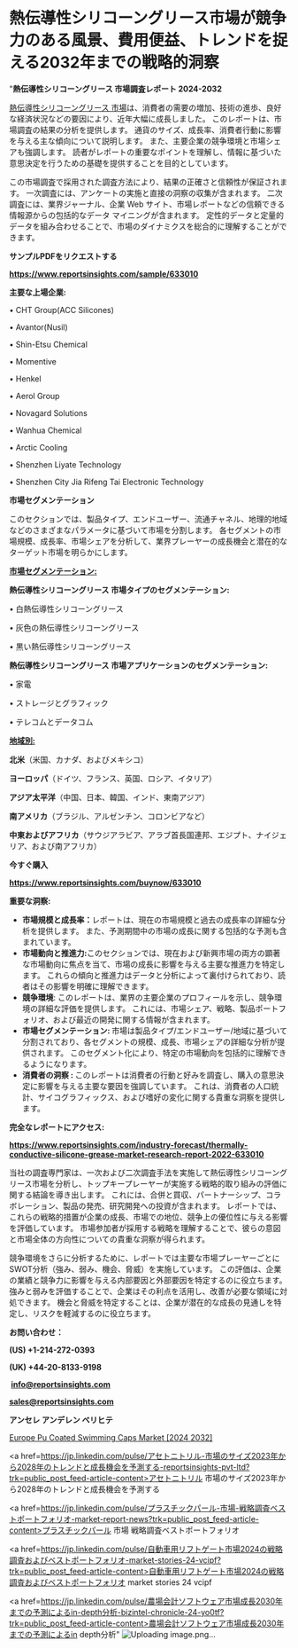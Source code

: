 # 熱伝導性シリコーングリース市場が競争力のある風景、費用便益、トレンドを捉える2032年までの戦略的洞察

"<strong>熱伝導性シリコーングリース 市場調査レポート 2024-2032</strong>

<a href=https://www.reportsinsights.com/sample/633010>熱伝導性シリコーングリース 市場</a>は、消費者の需要の増加、技術の進歩、良好な経済状況などの要因により、近年大幅に成長しました。 このレポートは、市場調査の結果の分析を提供します。 通貨のサイズ、成長率、消費者行動に影響を与える主な傾向について説明します。 また、主要企業の競争環境と市場シェアも強調します。 読者がレポートの重要なポイントを理解し、情報に基づいた意思決定を行うための基礎を提供することを目的としています。

この市場調査で採用された調査方法により、結果の正確さと信頼性が保証されます。 一次調査には、アンケートの実施と直接の洞察の収集が含まれます。 二次調査には、業界ジャーナル、企業 Web サイト、市場レポートなどの信頼できる情報源からの包括的なデータ マイニングが含まれます。 定性的データと定量的データを組み合わせることで、市場のダイナミクスを総合的に理解することができます。

<strong><b>サンプルPDFをリクエストする</b></strong>

<a href=https://www.reportsinsights.com/sample/633010><strong><u>https://www.reportsinsights.com/sample/633010</u></strong></a>

<strong>主要な上場企業:</strong>

• CHT Group(ACC Silicones)

• Avantor(Nusil)

• Shin-Etsu Chemical

• Momentive

• Henkel

• Aerol Group

• Novagard Solutions

• Wanhua Chemical

• Arctic Cooling

• Shenzhen Liyate Technology

• Shenzhen City Jia Rifeng Tai Electronic Technology

<strong>市場セグメンテーション</strong>

このセクションでは、製品タイプ、エンドユーザー、流通チャネル、地理的地域などのさまざまなパラメータに基づいて市場を分割します。 各セグメントの市場規模、成長率、市場シェアを分析して、業界プレーヤーの成長機会と潜在的なターゲット市場を明らかにします。

<strong><u>市場セグメンテーション</u></strong><strong><u>:</u></strong>

<strong>熱伝導性シリコーングリース 市場タイプのセグメンテーション:</strong>

• 白熱伝導性シリコーングリース

• 灰色の熱伝導性シリコーングリース

• 黒い熱伝導性シリコーングリース

<strong>熱伝導性シリコーングリース 市場アプリケーションのセグメンテーション:</strong>

• 家電

• ストレージとグラフィック

• テレコムとデータコム

<strong><u>地域別</u></strong><strong><u>:</u></strong>

<strong>北米</strong>（米国、カナダ、およびメキシコ）

<strong>ヨーロッパ</strong>（ドイツ、フランス、英国、ロシア、イタリア）

<strong>アジア太平洋</strong>（中国、日本、韓国、インド、東南アジア）

<strong>南アメリカ</strong>（ブラジル、アルゼンチン、コロンビアなど）

<strong>中東およびアフリカ</strong>（サウジアラビア、アラブ首長国連邦、エジプト、ナイジェリア、および南アフリカ）

<strong>今すぐ購入</strong>

<a href=https://www.reportsinsights.com/buynow/633010><strong><u>https://www.reportsinsights.com/buynow/633010</u></strong></a>

<strong>重要な洞察:</strong>
<ul>
  <li><strong>市場規模と成長率：</strong>レポートは、現在の市場規模と過去の成長率の詳細な分析を提供します。 また、予測期間中の市場の成長に関する包括的な予測も含まれています。</li>
  <li><strong>市場動向と推進力:</strong>このセクションでは、現在および新興市場の両方の顕著な市場動向に焦点を当て、市場の成長に影響を与える主要な推進力を特定します。 これらの傾向と推進力はデータと分析によって裏付けられており、読者はその影響を明確に理解できます。</li>
  <li><strong>競争環境</strong>: このレポートは、業界の主要企業のプロフィールを示し、競争環境の詳細な評価を提供します。 これには、市場シェア、戦略、製品ポートフォリオ、および最近の開発に関する情報が含まれます。</li>
  <li><strong>市場セグメンテーション: </strong>市場は製品タイプ/エンドユーザー/地域に基づいて分割されており、各セグメントの規模、成長、市場シェアの詳細な分析が提供されます。 このセグメント化により、特定の市場動向を包括的に理解できるようになります。</li>
  <li><strong>消費者の洞察 : </strong>このレポートは消費者の行動と好みを調査し、購入の意思決定に影響を与える主要な要因を強調しています。 これは、消費者の人口統計、サイコグラフィックス、および嗜好の変化に関する貴重な洞察を提供します。</li>
</ul>
<strong>完全なレポートにアクセス:</strong>

<a href=https://www.reportsinsights.com/industry-forecast/thermally-conductive-silicone-grease-market-research-report-2022-633010><strong><u><b>https://www.reportsinsights.com/industry-forecast/thermally-conductive-silicone-grease-market-research-report-2022-633010</b></u></strong></a>

当社の調査専門家は、一次および二次調査手法を実施して熱伝導性シリコーングリース市場を分析し、トップキープレーヤーが実施する戦略的取り組みの評価に関する結論を導き出します。 これには、合併と買収、パートナーシップ、コラボレーション、製品の発売、研究開発への投資が含まれます。 レポートでは、これらの戦略的措置が企業の成長、市場での地位、競争上の優位性に与える影響を評価しています。 市場参加者が採用する戦略を理解することで、彼らの意図と市場全体の方向性についての貴重な洞察が得られます。

競争環境をさらに分析するために、レポートでは主要な市場プレーヤーごとにSWOT分析（強み、弱み、機会、脅威）を実施しています。 この評価は、企業の業績と競争力に影響を与える内部要因と外部要因を特定するのに役立ちます。 強みと弱みを評価することで、企業はその利点を活用し、改善が必要な領域に対処できます。 機会と脅威を特定することは、企業が潜在的な成長の見通しを特定し、リスクを軽減するのに役立ちます。

<strong>お問い合わせ：</strong>

<strong>(US) +1-214-272-0393</strong>

<strong>(UK) +44-20-8133-9198</strong>

<strong> </strong><a href=info@reportsinsights.com><strong><u>info@reportsinsights.com</u></strong></a>

<a href=sales@reportsinsights.com><strong><u>sales@reportsinsights.com</u></strong></a>

<strong>アンセレ アンデレン ベリヒテ</strong>

<a href=https://www.linkedin.com/pulse/europe-pu-coated-swimming-caps-market-in-depth-0myhf/>Europe Pu Coated Swimming Caps Market [2024 2032]</a>

<a href=https://jp.linkedin.com/pulse/アセトニトリル-市場のサイズ2023年から2028年のトレンドと成長機会を予測する-reportsinsights-pvt-ltd?trk=public_post_feed-article-content>アセトニトリル 市場のサイズ2023年から2028年のトレンドと成長機会を予測する</a>

<a href=https://jp.linkedin.com/pulse/プラスチックパール-市場-戦略調査ベストポートフォリオ-market-report-news?trk=public_post_feed-article-content>プラスチックパール 市場 戦略調査ベストポートフォリオ</a>

<a href=https://jp.linkedin.com/pulse/自動車用リフトゲート市場2024の戦略調査およびベストポートフォリオ-market-stories-24-vcipf?trk=public_post_feed-article-content>自動車用リフトゲート市場2024の戦略調査およびベストポートフォリオ market stories 24 vcipf</a>

<a href=https://jp.linkedin.com/pulse/農場会計ソフトウェア市場成長2030年までの予測によるin-depth分析-bizintel-chronicle-24-yo0tf?trk=public_post_feed-article-content>農場会計ソフトウェア市場成長2030年までの予測によるin depth分析</a>"
![Uploading image.png…]()
